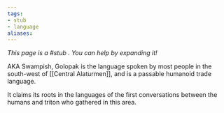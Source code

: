 ```yaml
---
tags: 
- stub
- language
aliases:
---
```


*This page is a #stub . You can help by expanding it!*

AKA Swampish, Golopak is the language spoken by most people in the south-west of [[Central Alaturmen]], and is a passable humanoid trade language.

It claims its roots in the languages of the first conversations between the humans and triton who gathered in this area.